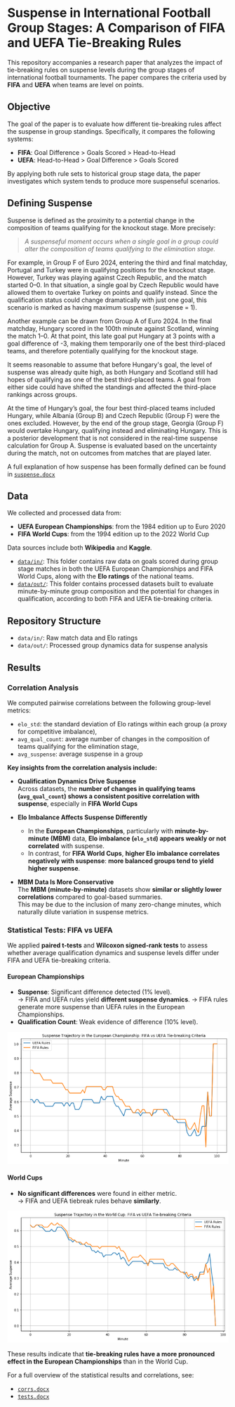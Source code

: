 # Suspense in International Football Group Stages: A Comparison of FIFA and UEFA Tie-Breaking Rules

This repository accompanies a research paper that analyzes the impact of tie-breaking rules on suspense levels during the group stages of international football tournaments. The paper compares the criteria used by **FIFA** and **UEFA** when teams are level on points.

## Objective

The goal of the paper is to evaluate how different tie-breaking rules affect the suspense in group standings. Specifically, it compares the following systems:

- **FIFA**: Goal Difference > Goals Scored > Head-to-Head
- **UEFA**: Head-to-Head > Goal Difference > Goals Scored

By applying both rule sets to historical group stage data, the paper investigates which system tends to produce more suspenseful scenarios.

## Defining Suspense

Suspense is defined as the proximity to a potential change in the composition of teams qualifying for the knockout stage. More precisely:

> *A suspenseful moment occurs when a single goal in a group could alter the composition of teams qualifying to the elimination stage.*

For example, in Group F of Euro 2024, entering the third and final matchday, Portugal and Turkey were in qualifying positions for the knockout stage. However, Turkey was playing against Czech Republic, and the match started 0–0. In that situation, a single goal by Czech Republic would have allowed them to overtake Turkey on points and qualify instead. Since the qualification status could change dramatically with just one goal, this scenario is marked as having maximum suspense (suspense = 1).

  Another example can be drawn from Group A of Euro 2024. In the final matchday, Hungary scored in the 100th minute against Scotland, winning the match 1–0. At that point, this late goal put Hungary at 3 points with a goal difference of -3, making them temporarily one of the best third-placed teams, and therefore potentially qualifying for the knockout stage.

It seems reasonable to assume that before Hungary's goal, the level of suspense was already quite high, as both Hungary and Scotland still had hopes of qualifying as one of the best third-placed teams. A goal from either side could have shifted the standings and affected the third-place rankings across groups.

  At the time of Hungary’s goal, the four best third-placed teams included Hungary, while Albania (Group B) and Czech Republic (Group F) were the ones excluded. However, by the end of the group stage, Georgia (Group F) would overtake Hungary, qualifying instead and eliminating Hungary. This is a posterior development that is not considered in the real-time suspense calculation for Group A. Suspense is evaluated based on the uncertainty during the match, not on outcomes from matches that are played later.

A full explanation of how suspense has been formally defined can be found in [`suspense.docx`](https://github.com/AEGDDI/tiebreak_wc/tree/main/docx/suspense.docx)
## Data

We collected and processed data from:

- **UEFA European Championships**: from the 1984 edition up to Euro 2020
- **FIFA World Cups**: from the 1994 edition up to the 2022 World Cup

Data sources include both **Wikipedia** and **Kaggle**.

- [`data/in/`](https://github.com/AEGDDI/tiebreak_wc/tree/main/data/in): This folder contains raw data on goals scored during group stage matches in both the UEFA European Championships and FIFA World Cups, along with the **Elo ratings** of the national teams.
- [`data/out/`](https://github.com/AEGDDI/tiebreak_wc/tree/main/data/out/wiki): This folder contains processed datasets built to evaluate minute-by-minute group composition and the potential for changes in qualification, according to both FIFA and UEFA tie-breaking criteria.

## Repository Structure

- `data/in/`: Raw match data and Elo ratings
- `data/out/`: Processed group dynamics data for suspense analysis

## Results

### Correlation Analysis

We computed pairwise correlations between the following group-level metrics:

- `elo_std`: the standard deviation of Elo ratings within each group (a proxy for competitive imbalance),
- `avg_qual_count`: average number of changes in the composition of teams qualifying for the elimination stage,
- `avg_suspense`: average suspense in a group

**Key insights from the correlation analysis include:**

- **Qualification Dynamics Drive Suspense**  
  Across datasets, the **number of changes in qualifying teams (`avg_qual_count`) shows a consistent positive correlation with suspense**, especially in **FIFA World Cups**
- **Elo Imbalance Affects Suspense Differently**  
  - In the **European Championships**, particularly with **minute-by-minute (MBM)** data, **Elo imbalance (`elo_std`) appears weakly or not correlated** with suspense.
  - In contrast, for **FIFA World Cups**, **higher Elo imbalance correlates negatively with suspense**: **more balanced groups tend to yield higher suspense**.

- **MBM Data Is More Conservative**  
  The **MBM (minute-by-minute)** datasets show **similar or slightly lower correlations** compared to goal-based summaries.  
  This may be due to the inclusion of many zero-change minutes, which naturally dilute variation in suspense metrics.

### Statistical Tests: FIFA vs UEFA

We applied **paired t-tests** and **Wilcoxon signed-rank tests** to assess whether average qualification dynamics and suspense levels differ under FIFA and UEFA tie-breaking criteria.

#### European Championships

- **Suspense**: Significant difference detected (1% level).  
  → FIFA and UEFA rules yield **different suspense dynamics**.
  → FIFA rules generate more suspense than UEFA rules in the European Championships.
- **Qualification Count**: Weak evidence of difference (10% level).  

![Suspense trajectory](https://raw.githubusercontent.com/AEGDDI/tiebreak_wc/main/png/eu_suspense.png)


#### World Cups

- **No significant differences** were found in either metric.  
  → FIFA and UEFA tiebreak rules behave **similarly**.

![Suspense trajectory](https://raw.githubusercontent.com/AEGDDI/tiebreak_wc/main/png/wc_suspense.png)


These results indicate that **tie-breaking rules have a more pronounced effect in the European Championships** than in the World Cup.

For a full overview of the statistical results and correlations, see: 
- [`corrs.docx`](https://github.com/AEGDDI/tiebreak_wc/tree/main/docx/tables/corrs.docx)
- [`tests.docx`](https://github.com/AEGDDI/tiebreak_wc/tree/main/docx/tables/tests.docx)
